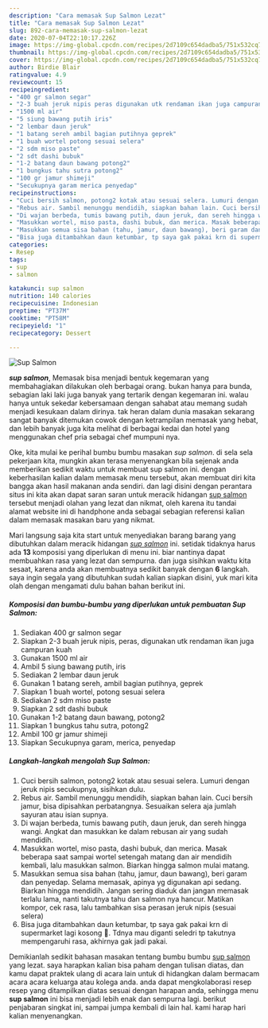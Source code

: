 ```yaml
---
description: "Cara memasak Sup Salmon Lezat"
title: "Cara memasak Sup Salmon Lezat"
slug: 892-cara-memasak-sup-salmon-lezat
date: 2020-07-04T22:10:17.226Z
image: https://img-global.cpcdn.com/recipes/2d7109c654dadba5/751x532cq70/sup-salmon-foto-resep-utama.jpg
thumbnail: https://img-global.cpcdn.com/recipes/2d7109c654dadba5/751x532cq70/sup-salmon-foto-resep-utama.jpg
cover: https://img-global.cpcdn.com/recipes/2d7109c654dadba5/751x532cq70/sup-salmon-foto-resep-utama.jpg
author: Birdie Blair
ratingvalue: 4.9
reviewcount: 15
recipeingredient:
- "400 gr salmon segar"
- "2-3 buah jeruk nipis peras digunakan utk rendaman ikan juga campuran kuah"
- "1500 ml air"
- "5 siung bawang putih iris"
- "2 lembar daun jeruk"
- "1 batang sereh ambil bagian putihnya geprek"
- "1 buah wortel potong sesuai selera"
- "2 sdm miso paste"
- "2 sdt dashi bubuk"
- "1-2 batang daun bawang potong2"
- "1 bungkus tahu sutra potong2"
- "100 gr jamur shimeji"
- "Secukupnya garam merica penyedap"
recipeinstructions:
- "Cuci bersih salmon, potong2 kotak atau sesuai selera. Lumuri dengan jeruk nipis secukupnya, sisihkan dulu."
- "Rebus air. Sambil menunggu mendidih, siapkan bahan lain. Cuci bersih jamur, bisa dipisahkan perbatangnya. Sesuaikan selera aja jumlah sayuran atau isian supnya."
- "Di wajan berbeda, tumis bawang putih, daun jeruk, dan sereh hingga wangi. Angkat dan masukkan ke dalam rebusan air yang sudah mendidih."
- "Masukkan wortel, miso pasta, dashi bubuk, dan merica. Masak beberapa saat sampai wortel setengah matang dan air mendidih kembali, lalu masukkan salmon. Biarkan hingga salmon mulai matang."
- "Masukkan semua sisa bahan (tahu, jamur, daun bawang), beri garam dan penyedap. Selama memasak, apinya yg digunakan api sedang. Biarkan hingga mendidih. Jangan sering diaduk dan jangan memasak terlalu lama, nanti takutnya tahu dan salmon nya hancur. Matikan kompor, cek rasa, lalu tambahkan sisa perasan jeruk nipis (sesuai selera)"
- "Bisa juga ditambahkan daun ketumbar, tp saya gak pakai krn di supermarket lagi kosong 😬. Tdnya mau diganti seledri tp takutnya mempengaruhi rasa, akhirnya gak jadi pakai."
categories:
- Resep
tags:
- sup
- salmon

katakunci: sup salmon 
nutrition: 140 calories
recipecuisine: Indonesian
preptime: "PT37M"
cooktime: "PT58M"
recipeyield: "1"
recipecategory: Dessert

---
```



![Sup Salmon](https://img-global.cpcdn.com/recipes/2d7109c654dadba5/751x532cq70/sup-salmon-foto-resep-utama.jpg)

<b><i>sup salmon</i></b>, Memasak bisa menjadi bentuk kegemaran yang membahagiakan dilakukan oleh berbagai orang. bukan hanya para bunda, sebagian laki laki juga banyak yang tertarik dengan kegemaran ini. walau hanya untuk sekedar kebersamaan dengan sahabat atau memang sudah menjadi kesukaan dalam dirinya. tak heran dalam dunia masakan sekarang sangat banyak ditemukan cowok dengan ketrampilan memasak yang hebat, dan lebih banyak juga kita melihat di berbagai kedai dan hotel yang menggunakan chef pria sebagai chef mumpuni nya.

Oke, kita mulai ke perihal bumbu bumbu masakan <i>sup salmon</i>. di sela sela pekerjaan kita, mungkin akan terasa menyenangkan bila sejenak anda memberikan sedikit waktu untuk membuat sup salmon ini. dengan keberhasilan kalian dalam memasak menu tersebut, akan membuat diri kita bangga akan hasil makanan anda sendiri. dan lagi disini dengan perantara situs ini kita akan dapat saran saran untuk meracik hidangan <u>sup salmon</u> tersebut menjadi olahan yang lezat dan nikmat, oleh karena itu tandai alamat website ini di handphone anda sebagai sebagian referensi kalian dalam memasak masakan baru yang nikmat.




Mari langsung saja kita start untuk menyediakan barang barang yang dibutuhkan dalam meracik hidangan <u><i>sup salmon</i></u> ini. setidak tidaknya harus ada <b>13</b> komposisi yang diperlukan di menu ini. biar nantinya dapat membuahkan rasa yang lezat dan sempurna. dan juga sisihkan waktu kita sesaat, karena anda akan membuatnya sedikit banyak dengan <b>6</b> langkah. saya ingin segala yang dibutuhkan sudah kalian siapkan disini, yuk mari kita olah dengan mengamati dulu bahan bahan berikut ini.

<!--inarticleads1-->

##### Komposisi dan bumbu-bumbu yang diperlukan untuk pembuatan Sup Salmon:

1. Sediakan 400 gr salmon segar
1. Siapkan 2-3 buah jeruk nipis, peras, digunakan utk rendaman ikan juga campuran kuah
1. Gunakan 1500 ml air
1. Ambil 5 siung bawang putih, iris
1. Sediakan 2 lembar daun jeruk
1. Gunakan 1 batang sereh, ambil bagian putihnya, geprek
1. Siapkan 1 buah wortel, potong sesuai selera
1. Sediakan 2 sdm miso paste
1. Siapkan 2 sdt dashi bubuk
1. Gunakan 1-2 batang daun bawang, potong2
1. Siapkan 1 bungkus tahu sutra, potong2
1. Ambil 100 gr jamur shimeji
1. Siapkan Secukupnya garam, merica, penyedap




<!--inarticleads2-->

##### Langkah-langkah mengolah Sup Salmon:

1. Cuci bersih salmon, potong2 kotak atau sesuai selera. Lumuri dengan jeruk nipis secukupnya, sisihkan dulu.
1. Rebus air. Sambil menunggu mendidih, siapkan bahan lain. Cuci bersih jamur, bisa dipisahkan perbatangnya. Sesuaikan selera aja jumlah sayuran atau isian supnya.
1. Di wajan berbeda, tumis bawang putih, daun jeruk, dan sereh hingga wangi. Angkat dan masukkan ke dalam rebusan air yang sudah mendidih.
1. Masukkan wortel, miso pasta, dashi bubuk, dan merica. Masak beberapa saat sampai wortel setengah matang dan air mendidih kembali, lalu masukkan salmon. Biarkan hingga salmon mulai matang.
1. Masukkan semua sisa bahan (tahu, jamur, daun bawang), beri garam dan penyedap. Selama memasak, apinya yg digunakan api sedang. Biarkan hingga mendidih. Jangan sering diaduk dan jangan memasak terlalu lama, nanti takutnya tahu dan salmon nya hancur. Matikan kompor, cek rasa, lalu tambahkan sisa perasan jeruk nipis (sesuai selera)
1. Bisa juga ditambahkan daun ketumbar, tp saya gak pakai krn di supermarket lagi kosong 😬. Tdnya mau diganti seledri tp takutnya mempengaruhi rasa, akhirnya gak jadi pakai.




Demikianlah sedikit bahasan masakan tentang bumbu bumbu <u>sup salmon</u> yang lezat. saya harapkan kalian bisa paham dengan tulisan diatas, dan kamu dapat praktek ulang di acara lain untuk di hidangkan dalam bermacam acara acara keluarga atau kolega anda. anda dapat mengkolaborasi resep resep yang ditampilkan diatas sesuai dengan harapan anda, sehingga menu <b>sup salmon</b> ini bisa menjadi lebih enak dan sempurna lagi. berikut penjabaran singkat ini, sampai jumpa kembali di lain hal. kami harap hari kalian menyenangkan.
